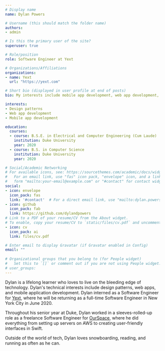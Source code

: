 ```yaml
---
# Display name
name: Dylan Powers

# Username (this should match the folder name)
authors:
- admin

# Is this the primary user of the site?
superuser: true

# Role/position
role: Software Engineer at Yext

# Organizations/Affiliations
organizations:
- name: Yext
  url: "https://yext.com"

# Short bio (displayed in user profile at end of posts)
bio: My interests include mobile app development, web app development, and design patterns.

interests:
- Design patterns
- Web app development
- Mobile app development

education:
  courses:
  - course: B.S.E. in Electrical and Computer Engineering (Cum Laude)
    institution: Duke University
    year: 2020
  - course: B.S. in Computer Science
    institution: Duke University
    year: 2020

# Social/Academic Networking
# For available icons, see: https://sourcethemes.com/academic/docs/widgets/#icons
#   For an email link, use "fas" icon pack, "envelope" icon, and a link in the
#   form "mailto:your-email@example.com" or "#contact" for contact widget.
social:
- icon: envelope
  icon_pack: fas
  link: '#contact'  # For a direct email link, use "mailto:dylan.powers@duke.edu".
- icon: github
  icon_pack: fab
  link: https://github.com/dylandpowers
# Link to a PDF of your resume/CV from the About widget.
# To enable, copy your resume/CV to `static/files/cv.pdf` and uncomment the lines below.  
- icon: cv
  icon_pack: ai
  link: files/cv.pdf

# Enter email to display Gravatar (if Gravatar enabled in Config)
email: ""
  
# Organizational groups that you belong to (for People widget)
#   Set this to `[]` or comment out if you are not using People widget.  
# user_groups:
---
```


Dylan is a lifelong learner who loves to live on the bleeding edge of technology. Dylan's technical interests include design patterns, web apps, and mobile application development. Dylan interned as a Software Engineer for [Yext](https://yext.com), where he will be returning as a full-time Software Engineer in New York City in June 2020. 

Throughout his senior year at Duke, Dylan worked in a sleeves-rolled-up role as a freelance Software Engineer for [OurSpace](https://ourspaceapp.com), where he did everything from setting up servers on AWS to creating user-friendly interfaces in Swift.

Outside of the world of tech, Dylan loves snowboarding, reading, and running as often as he can. 
